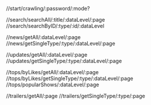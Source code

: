 //start/crawling/:password/:mode?

//search/searchAll/:title/:dataLevel/:page
//search/searchByID/:type/:id/:dataLevel

//news/getAll/:dataLevel/:page
//news/getSingleType/:type/:dataLevel/:page

//updates/getAll/:dataLevel/:page
//updates/getSingleType/:type/:dataLevel/:page

//tops/byLikes/getAll/:dataLevel/:page
//tops/byLikes/getSingleType/:type/:dataLevel/:page
//tops/popularShows/:dataLevel/:page

//trailers/getAll/:page
//trailers/getSingleType/:type/:page


